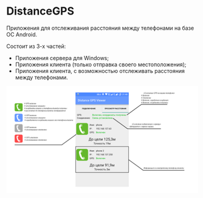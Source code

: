 # DistanceGPS

Приложения для отслеживания расстояния между телефонами на базе ОС Android. 

Состоит из 3-х частей:
* Приложения сервера для Windows;
* Приложения клиента (только отправка своего местоположения);
* Приложения клиента, с возможностью отслеживать расстояния между телефонами.
<p align="center">
  <img src="/Screenshot.png"/>
</p>
